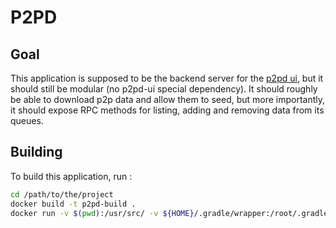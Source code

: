 # P2PD

## Goal

This application is supposed to be the backend server for the [p2pd ui](https://github.com/azryelryvel/p2pd-ui), but it 
should still be modular (no p2pd-ui special dependency).
It should roughly be able to download p2p data and allow them to seed, but more importantly, it should expose RPC 
methods for listing, adding and removing data from its queues.

## Building

To build this application, run :

```bash
cd /path/to/the/project
docker build -t p2pd-build .
docker run -v $(pwd):/usr/src/ -v ${HOME}/.gradle/wrapper:/root/.gradle/wrapper p2pd-build
```